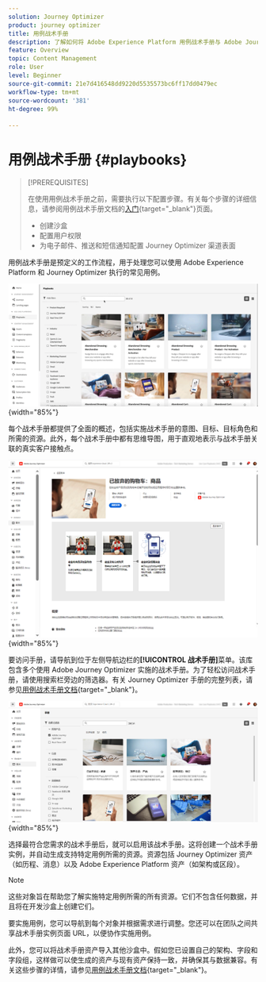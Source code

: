 ```yaml
---
solution: Journey Optimizer
product: journey optimizer
title: 用例战术手册
description: 了解如何将 Adobe Experience Platform 用例战术手册与 Adobe Journeys Optimizer 结合使用。
feature: Overview
topic: Content Management
role: User
level: Beginner
source-git-commit: 21e7d416548dd9220d5535573bc6ff17dd0479ec
workflow-type: tm+mt
source-wordcount: '381'
ht-degree: 99%

---
```


# 用例战术手册 {#playbooks}

>[!PREREQUISITES]
>
>在使用用例战术手册之前，需要执行以下配置步骤。有关每个步骤的详细信息，请参阅用例战术手册文档的[入门](https://experienceleague.adobe.com/docs/experience-platform/use-case-playbooks/playbooks/get-started.html){target="_blank"}页面。
>
>* 创建沙盒
>* 配置用户权限
>* 为电子邮件、推送和短信通知配置 Journey Optimizer 渠道表面

用例战术手册是预定义的工作流程，用于处理您可以使用 Adobe Experience Platform 和 Journey Optimizer 执行的常见用例。

![显示用例战术手册的动画图像](../rn/assets/do-not-localize/playbooks.gif){width="85%"}

每个战术手册都提供了全面的概述，包括实施战术手册的意图、目标、目标角色和所需的资源。此外，每个战术手册中都有思维导图，用于直观地表示与战术手册关联的真实客户接触点。

![发现战术手册视图中的放弃购物车战术手册](assets/playbooks-detail.png){width="85%"}

要访问手册，请导航到位于左侧导航边栏的&#x200B;**[!UICONTROL 战术手册]**&#x200B;菜单。该库包含多个使用 Adobe Journey Optimizer 实施的战术手册。为了轻松访问战术手册，请使用搜索栏旁边的筛选器。有关 Journey Optimizer 手册的完整列表，请参见[用例战术手册文档](https://experienceleague.adobe.com/docs/experience-platform/use-case-playbooks/playbooks/playbooks-list.html?lang=zh-Hans){target="_blank"}。

![打开了带有筛选器窗格的战术手册列表](assets/playbooks-filter.png){width="85%"}

选择最符合您需求的战术手册后，就可以启用该战术手册。这将创建一个战术手册实例，并自动生成支持特定用例所需的资源。资源包括 Journey Optimizer 资产（如历程、消息）以及 Adobe Experience Platform 资产（如架构或区段）。

>[!NOTE]
>
>这些对象旨在帮助您了解实施特定用例所需的所有资源。它们不包含任何数据，并且将在开发沙盒上创建它们。

要实施用例，您可以导航到每个对象并根据需求进行调整。您还可以在团队之间共享战术手册实例页面 URL，以便协作实施用例。

此外，您可以将战术手册资产导入其他沙盒中。假如您已设置自己的架构、字段和字段组，这样做可以使生成的资产与现有资产保持一致，并确保其与数据兼容。有关这些步骤的详情，请参见[用例战术手册文档](https://experienceleague.adobe.com/docs/experience-platform/use-case-playbooks/playbooks/data-awareness.html?lang=zh-Hans){target="_blank"}。
